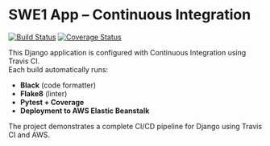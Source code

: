 # SWE1 App – Continuous Integration

[![Build Status](https://app.travis-ci.com/cesarsanchez1/swe1-app.svg?branch=main)](https://app.travis-ci.com/github/cesarsanchez1/swe1-app)
[![Coverage Status](https://img.shields.io/badge/coverage-94%25-brightgreen)](https://coveralls.io/github/cesarsanchez1/swe1-app?branch=main)

This Django application is configured with Continuous Integration using Travis CI.  
Each build automatically runs:
- **Black** (code formatter)
- **Flake8** (linter)
- **Pytest + Coverage**
- **Deployment to AWS Elastic Beanstalk**

The project demonstrates a complete CI/CD pipeline for Django using Travis CI and AWS.
